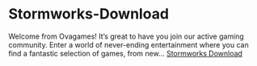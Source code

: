 # Stormworks-Download
Welcome from Ovagames! It’s great to have you join our active gaming community. Enter a world of never-ending entertainment where you can find a fantastic selection of games, from new…
[Stormworks Download
](https://ovagame.org/stormworks-download/)
